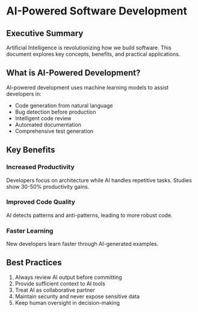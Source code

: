 # AI-Powered Software Development

## Executive Summary

Artificial Intelligence is revolutionizing how we build software. This document explores key concepts, benefits, and practical applications.

## What is AI-Powered Development?

AI-powered development uses machine learning models to assist developers in:
- Code generation from natural language
- Bug detection before production
- Intelligent code review
- Automated documentation
- Comprehensive test generation

## Key Benefits

### Increased Productivity
Developers focus on architecture while AI handles repetitive tasks. Studies show 30-50% productivity gains.

### Improved Code Quality
AI detects patterns and anti-patterns, leading to more robust code.

### Faster Learning
New developers learn faster through AI-generated examples.

## Best Practices

1. Always review AI output before committing
2. Provide sufficient context to AI tools
3. Treat AI as collaborative partner
4. Maintain security and never expose sensitive data
5. Keep human oversight in decision-making
